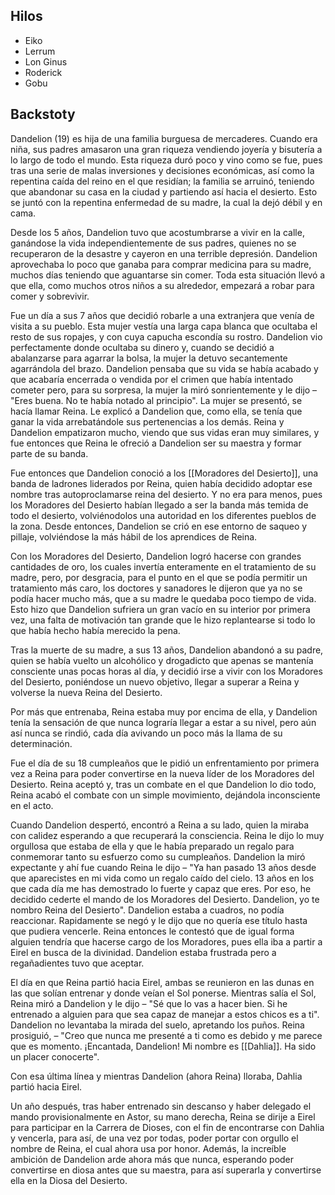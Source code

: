 ## Hilos

- Eiko
- Lerrum
- Lon Ginus
- Roderick
- Gobu


## Backstoty

Dandelion (19) es hija de una familia burguesa de mercaderes. Cuando era niña, sus padres amasaron una gran riqueza vendiendo joyería y bisutería a lo largo de todo el mundo. Esta riqueza duró poco y vino como se fue, pues tras una serie de malas inversiones y decisiones económicas, así como la repentina caída del reino en el que residían; la familia se arruinó, teniendo que abandonar su casa en la ciudad y partiendo así hacia el desierto. Esto se juntó con la repentina enfermedad de su madre, la cual la dejó débil y en cama.

Desde los 5 años, Dandelion tuvo que acostumbrarse a vivir en la calle, ganándose la vida independientemente de sus padres, quienes no se recuperaron de la desastre y cayeron en una terrible depresión. Dandelion aprovechaba lo poco que ganaba para comprar medicina para su madre, muchos días teniendo que aguantarse sin comer. Toda esta situación llevó a que ella, como muchos otros niños a su alrededor, empezará a robar para comer y sobrevivir. 

Fue un día a sus 7 años que decidió robarle a una extranjera que venía de visita a su pueblo. Esta mujer vestía una larga capa blanca que ocultaba el resto de sus ropajes, y con cuya capucha escondía su rostro. Dandelion vio perfectamente donde ocultaba su dinero y, cuando se decidió a abalanzarse para agarrar la bolsa, la mujer la detuvo secantemente agarrándola del brazo. Dandelion pensaba que su vida se había acabado y que acabaría encerrada o vendida por el crimen que había intentado cometer pero, para su sorpresa, la mujer la miró sonrientemente y le dijo – "Eres buena. No te había notado al principio". La mujer se presentó, se hacía llamar Reina. Le explicó a Dandelion que, como ella, se tenía que ganar la vida arrebatándole sus pertenencias a los demás. Reina y Dandelion empatizaron mucho, viendo que sus vidas eran muy similares, y fue entonces que Reina le ofreció a Dandelion ser su maestra y formar parte de su banda.

Fue entonces que Dandelion conoció a los [[Moradores del Desierto]], una banda de ladrones liderados por Reina, quien había decidido adoptar ese nombre tras autoproclamarse reina del desierto. Y no era para menos, pues los Moradores del Desierto habían llegado a ser la banda más temida de todo el desierto, volviénodolos una autoridad en los diferentes pueblos de la zona. Desde entonces, Dandelion se crió en ese entorno de saqueo y pillaje, volviéndose la más hábil de los aprendices de Reina. 

Con los Moradores del Desierto, Dandelion logró hacerse con grandes cantidades de oro, los cuales invertía enteramente en el tratamiento de su madre, pero, por desgracia, para el punto en el que se podía permitir un tratamiento más caro, los doctores y sanadores le dijeron que ya no se podía hacer mucho más, que a su madre le quedaba poco tiempo de vida. Esto hizo que Dandelion sufriera un gran vacío en su interior por primera vez, una falta de motivación tan grande que le hizo replantearse si todo lo que había hecho había merecido la pena.

Tras la muerte de su madre, a sus 13 años, Dandelion abandonó a su padre, quien se había vuelto un alcohólico y drogadicto que apenas se mantenía consciente unas pocas horas al día, y decidió irse a vivir con los Moradores del Desierto, poniéndose un nuevo objetivo, llegar a superar a Reina y volverse la nueva Reina del Desierto.

Por más que entrenaba, Reina estaba muy por encima de ella, y Dandelion tenía la sensación de que nunca lograría llegar a estar a su nivel, pero aún así nunca se rindió, cada día avivando un poco más la llama de su determinación. 

Fue el día de su 18 cumpleaños que le pidió un enfrentamiento por primera vez a Reina para poder convertirse en la nueva líder de los Moradores del Desierto. Reina aceptó y, tras un combate en el que Dandelion lo dio todo, Reina acabó el combate con un simple movimiento, dejándola inconsciente en el acto.

Cuando Dandelion despertó, encontró a Reina a su lado, quien la miraba con calidez esperando a que recuperará la consciencia. Reina le dijo lo muy orgullosa que estaba de ella y que le había preparado un regalo para conmemorar tanto su esfuerzo como su cumpleaños. Dandelion la miró expectante y ahí fue cuando Reina le dijo – "Ya han pasado 13 años desde que aparecistes en mi vida como un regalo caído del cielo. 13 años en los que cada día me has demostrado lo fuerte y capaz que eres. Por eso, he decidido cederte el mando de los Moradores del Desierto. Dandelion, yo te nombro Reina del Desierto". Dandelion estaba a cuadros, no podía reaccionar. Rapidamente se negó y le dijo que no quería ese título hasta que pudiera vencerle. Reina entonces le contestó que de igual forma alguien tendría que hacerse cargo de los Moradores, pues ella iba a partir a Eirel en busca de la divinidad. Dandelion estaba frustrada pero a regañadientes tuvo que aceptar.

El día en que Reina partió hacia Eirel, ambas se reunieron en las dunas en las que solían entrenar y donde veían el Sol ponerse. Mientras salía el Sol, Reina miró a Dandelion y le dijo – "Sé que lo vas a hacer bien. Si he entrenado a alguien para que sea capaz de manejar a estos chicos es a ti". Dandelion no levantaba la mirada del suelo, apretando los puños. Reina prosiguió, – "Creo que nunca me presenté a ti como es debido y me parece que es momento. ¡Encantada, Dandelion! Mi nombre es [[Dahlia]]. Ha sido un placer conocerte". 

Con esa última línea y mientras Dandelion (ahora Reina) lloraba, Dahlia partió hacia Eirel.

Un año después, tras haber entrenado sin descanso y haber delegado el mando provisionalmente en Astor, su mano derecha, Reina se dirije a Eirel para participar en la Carrera de Dioses, con el fin de encontrarse con Dahlia y vencerla, para así, de una vez por todas, poder portar con orgullo el nombre de Reina, el cual ahora usa por honor. Además, la increíble ambición de Dandelion arde ahora más que nunca, esperando poder convertirse en diosa antes que su maestra, para así superarla y convertirse ella en la Diosa del Desierto.

